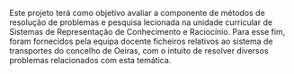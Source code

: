 Este projeto terá como objetivo avaliar a componente de métodos de resolução de problemas e pesquisa lecionada na unidade curricular de Sistemas de Representação de Conhecimento e Raciocínio. Para esse fim, foram fornecidos pela equipa docente ficheiros relativos
ao sistema de transportes do concelho de Oeiras, com o intuito de resolver diversos problemas relacionados com esta temática.
